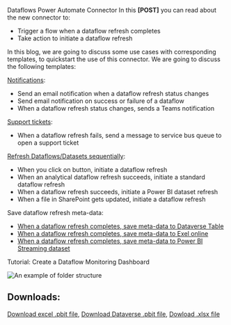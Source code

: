 Dataflows Power Automate Connector 
In this **[POST]** you can read about the new connector to:
* Trigger a flow when a dataflow refresh completes
* Take action to initiate a dataflow refresh

In this blog, we are going to discuss some use cases with corresponding templates, to quickstart the use of this connector. We are going to discuss the following templates:

[Notifications](https://github.com/miquelladeboer/dataflowdiagnostics/blob/master/send%20notification%20when%20dataflow%20refresh%20completes.md):
* Send an email notification when a dataflow refresh status changes
* Send email notification on success or failure of a dataflow
* When a dataflow refresh status changes, sends a Teams notification

[Support tickets](https://github.com/miquelladeboer/dataflowdiagnostics/blob/master/open%20support%20ticket%20when%20dataflow%20refresh%20completes.md):
* When a dataflow refresh fails, send a message to service bus queue to open a support ticket

[Refresh Dataflows/Datasets sequentially](https://github.com/miquelladeboer/dataflowdiagnostics/blob/master/trigger%20dataflows%20and%20power%20bi%20dataset%20sequentially.md):
* When you click on button, initiate a dataflow refresh
* When an analytical dataflow refresh succeeds, initiate a standard dataflow refresh
* When a dataflow refresh succeeds, initiate a Power BI dataset refresh
* When a file in SharePoint gets updated, initiate a dataflow refresh

Save dataflow refresh meta-data:
* [When a dataflow refresh completes, save meta-data to Dataverse Table](https://github.com/miquelladeboer/dataflowdiagnostics/blob/master/load%20data%20into%20dataverse%20table.md)
* [When a dataflow refresh completes, save meta-data to Exel online](https://github.com/miquelladeboer/dataflowdiagnostics/blob/master/load%20data%20into%20excel%20online.md)
* [When a dataflow refresh completes, save meta-data to Power BI Streaming dataset](https://github.com/miquelladeboer/dataflowdiagnostics/blob/master/load%20data%20into%20power%20bi%20dataset.md)

Tutorial: Create a Dataflow Monitoring Dashboard

![An example of folder structure](images/dashboard.PNG)


## Downloads:
[Download excel .pbit file](diagnostics-templates-excel.pbit),
[Download Dataverse .pbit file](https://github.com/miquelladeboer/dataflowdiagnostics/blob/master/diagnostics-template-cds.pbit),
[Dowload .xlsx file](https://github.com/miquelladeboer/dataflowdiagnostics/blob/master/dataflow_monitoring.xlsx)
